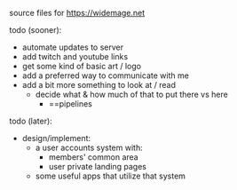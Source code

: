 source files for https://widemage.net

todo (sooner): 
* automate updates to server
* add twitch and youtube links
* get some kind of basic art / logo
* add a preferred way to communicate with me
* add a bit more something to look at / read
  * decide what & how much of that to put there vs here
    * ==pipelines

todo (later):
* design/implement:
  * a user accounts system with:
    * members' common area
    * user private landing pages
  * some useful apps that utilize that system
